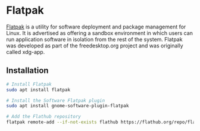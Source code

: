 # Flatpak

[Flatpak](https://flatpak.org) is a utility for software deployment and package management for Linux. It is advertised
as offering a sandbox environment in which users can run application software in isolation from the rest of the system.
Flatpak was developed as part of the freedesktop.org project and was originally called xdg-app.

## Installation

```sh
# Install Flatpak
sudo apt install flatpak

# Install the Software Flatpak plugin
sudo apt install gnome-software-plugin-flatpak

# Add the Flathub repository
flatpak remote-add --if-not-exists flathub https://flathub.org/repo/flathub.flatpakrepo
```
